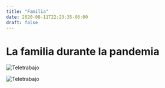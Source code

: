 ```yaml
---
title: "Familia"
date: 2020-08-11T22:23:35-06:00
draft: false
---
```

# La familia durante la pandemia

![Teletrabajo](https://lyd.org/wp-content/uploads/2019/04/familia.jpg)


![Teletrabajo](https://www.larepublica.net/storage/images/2020/06/01/20200601153119.burbuja-social.x2.jpg)
